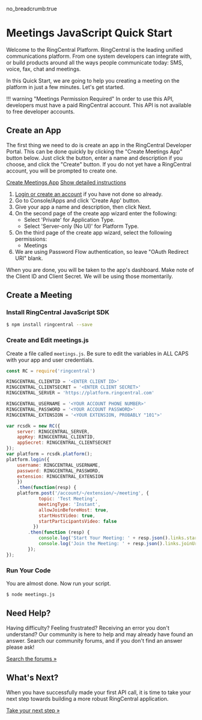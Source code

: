 no_breadcrumb:true

# Meetings JavaScript Quick Start

Welcome to the RingCentral Platform. RingCentral is the leading unified communications platform. From one system developers can integrate with, or build products around all the ways people communicate today: SMS, voice, fax, chat and meetings.

In this Quick Start, we are going to help you creating a meeting on the platform in just a few minutes. Let's get started.

!!! warning "Meetings Permission Required"
     In order to use this API, developers must have a paid RingCentral account. This API is not available to free developer accounts.

## Create an App

The first thing we need to do is create an app in the RingCentral Developer Portal. This can be done quickly by clicking the "Create Meetings App" button below. Just click the button, enter a name and description if you choose, and click the "Create" button. If you do not yet have a RingCentral account, you will be prompted to create one.

<a target="_new" href="https://developer.ringcentral.com/new-app?name=Meetings+Quick+Start+App&desc=A+simple+app+to+demo+creating+a+meeting+on+RingCentral&public=false&type=ServerOther&carriers=7710,7310,3420&permissions=Meetings&redirectUri=" class="btn btn-primary">Create Meetings App</a>
<a class="btn-link btn-collapse" data-toggle="collapse" href="#create-app-instructions" role="button" aria-expanded="false" aria-controls="create-app-instructions">Show detailed instructions</a>

<div class="collapse" id="create-app-instructions">
<ol>
<li><a href="https://developer.ringcentral.com/login.html#/">Login or create an account</a> if you have not done so already.</li>
<li>Go to Console/Apps and click 'Create App' button.</li>
<li>Give your app a name and description, then click Next.</li>
<li>On the second page of the create app wizard enter the following:
  <ul>
  <li>Select 'Private' for Application Type.</li>
  <li>Select 'Server-only (No UI)' for Platform Type.</li>
  </ul>
  </li>
<li>On the third page of the create app wizard, select the following permissions:
  <ul>
    <li>Meetings</li>
  </ul>
  </li>
<li>We are using Password Flow authentication, so leave "OAuth Redirect URI" blank.</li>
</ol>
</div>

When you are done, you will be taken to the app's dashboard. Make note of the Client ID and Client Secret. We will be using those momentarily.

## Create a Meeting

### Install RingCentral JavaScript SDK

```bash
$ npm install ringcentral --save
```

### Create and Edit meetings.js

Create a file called `meetings.js`. Be sure to edit the variables in ALL CAPS with your app and user credentials.

```javascript
const RC = require('ringcentral')

RINGCENTRAL_CLIENTID = '<ENTER CLIENT ID>'
RINGCENTRAL_CLIENTSECRET = '<ENTER CLIENT SECRET>'
RINGCENTRAL_SERVER = 'https://platform.ringcentral.com'

RINGCENTRAL_USERNAME = '<YOUR ACCOUNT PHONE NUMBER>'
RINGCENTRAL_PASSWORD = '<YOUR ACCOUNT PASSWORD>'
RINGCENTRAL_EXTENSION = '<YOUR EXTENSION, PROBABLY "101">'

var rcsdk = new RC({
    server: RINGCENTRAL_SERVER,
    appKey: RINGCENTRAL_CLIENTID,
    appSecret: RINGCENTRAL_CLIENTSECRET
});
var platform = rcsdk.platform();
platform.login({
    username: RINGCENTRAL_USERNAME,
    password: RINGCENTRAL_PASSWORD,
    extension: RINGCENTRAL_EXTENSION
    })
    .then(function(resp) {
	platform.post('/account/~/extension/~/meeting', {
            topic: 'Test Meeting',
            meetingType: 'Instant',
            allowJoinBeforeHost: true,
            startHostVideo: true,
            startParticipantsVideo: false
	      })
        .then(function (resp) {
            console.log('Start Your Meeting: ' + resp.json().links.startUri )
            console.log('Join the Meeting: ' + resp.json().links.joinUri )
        });
});
```

### Run Your Code

You are almost done. Now run your script.

```bash
$ node meetings.js
```

## Need Help?

Having difficulty? Feeling frustrated? Receiving an error you don't understand? Our community is here to help and may already have found an answer. Search our community forums, and if you don't find an answer please ask!

<a target="_new" href="https://forums.developers.ringcentral.com/search.html?c=11&includeChildren=false&f=&type=question+OR+kbentry+OR+answer+OR+topic&redirect=search%2Fsearch&sort=relevance&q=meetings">Search the forums &raquo;</a>

## What's Next?

When you have successfully made your first API call, it is time to take your next step towards building a more robust RingCentral application. 

<a class="btn btn-success btn-lg" href="../../../basics/your-first-steps/">Take your next step &raquo;</a>

